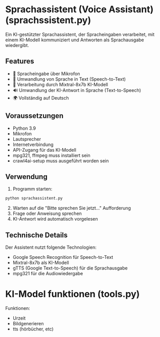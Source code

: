 # Sprachassistent (Voice Assistant) (sprachssistent.py)

Ein KI-gestützter Sprachassistent, der Spracheingaben verarbeitet, mit einem KI-Modell kommuniziert und Antworten als Sprachausgabe wiedergibt.

## Features

- 🎤 Spracheingabe über Mikrofon
- 🔄 Umwandlung von Sprache in Text (Speech-to-Text)
- 🤖 Verarbeitung durch Mixtral-8x7b KI-Modell
- 🔊 Umwandlung der KI-Antwort in Sprache (Text-to-Speech)
- 🌍 Vollständig auf Deutsch

## Voraussetzungen

- Python 3.9
- Mikrofon
- Lautsprecher
- Internetverbindung
- API-Zugang für das KI-Modell
- mpg321, ffmpeg muss installiert sein
- crawl4ai-setup muss ausgeführt worden sein
## Verwendung

1. Programm starten:
```bash
python sprachassistent.py
```
2. Warten auf die "Bitte sprechen Sie jetzt..." Aufforderung
3. Frage oder Anweisung sprechen
4. KI-Antwort wird automatisch vorgelesen

## Technische Details

Der Assistent nutzt folgende Technologien:
- Google Speech Recognition für Speech-to-Text
- Mixtral-8x7b als KI-Modell
- gTTS (Google Text-to-Speech) für die Sprachausgabe
- mpg321 für die Audiowiedergabe



# KI-Model funktionen (tools.py)

Funktionen:
- Urzeit
- Bildgenerieren
- tts (hörbücher, etc)